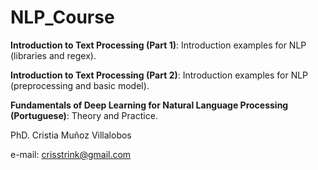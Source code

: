 # NLP_Course
**Introduction to Text Processing (Part 1)**: Introduction examples for NLP (libraries and regex).

**Introduction to Text Processing (Part 2)**: Introduction examples for NLP (preprocessing and basic model).

**Fundamentals of Deep Learning for Natural Language Processing (Portuguese)**:  Theory and Practice.





PhD. Cristia Muñoz Villalobos

e-mail: crisstrink@gmail.com
